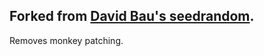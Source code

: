 ## Forked from [David Bau's seedrandom](https://github.com/davidbau/seedrandom).

Removes monkey patching.
